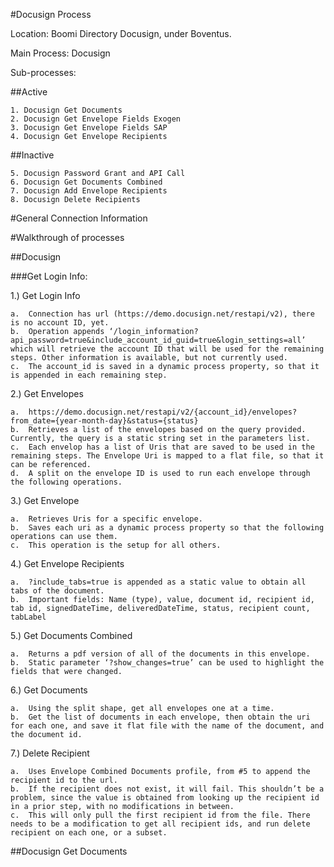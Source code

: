 #Docusign Process

Location: Boomi Directory Docusign, under Boventus.

Main Process: Docusign

Sub-processes:

##Active
    
    1. Docusign Get Documents 
    2. Docusign Get Envelope Fields Exogen
    3. Docusign Get Envelope Fields SAP
    4. Docusign Get Envelope Recipients
    
##Inactive
    
    5. Docusign Password Grant and API Call
    6. Docusign Get Documents Combined
    7. Docusign Add Envelope Recipients
    8. Docusign Delete Recipients
    
#General Connection Information



#Walkthrough of processes

##Docusign

###Get Login Info:

1.)	Get Login Info

    a.	Connection has url (https://demo.docusign.net/restapi/v2), there is no account ID, yet. 
    b.	Operation appends ‘/login_information?api_password=true&include_account_id_guid=true&login_settings=all’ which will retrieve the account ID that will be used for the remaining steps. Other information is available, but not currently used.
    c.	The account_id is saved in a dynamic process property, so that it is appended in each remaining step.
2.)	Get Envelopes 

    a.	https://demo.docusign.net/restapi/v2/{account_id}/envelopes?from_date={year-month-day}&status={status}
    b.	Retrieves a list of the envelopes based on the query provided. Currently, the query is a static string set in the parameters list. 
    c.	Each envelop has a list of Uris that are saved to be used in the remaining steps. The Envelope Uri is mapped to a flat file, so that it can be referenced.
    d.	A split on the envelope ID is used to run each envelope through the following operations.
3.)	Get Envelope

    a.	Retrieves Uris for a specific envelope. 
    b.	Saves each uri as a dynamic process property so that the following operations can use them. 
    c.	This operation is the setup for all others.
4.)	Get Envelope Recipients

    a.	?include_tabs=true is appended as a static value to obtain all tabs of the document. 
    b.	Important fields: Name (type), value, document id, recipient id, tab id, signedDateTime, deliveredDateTime, status, recipient count, tabLabel
5.)	Get Documents Combined

    a.	Returns a pdf version of all of the documents in this envelope.
    b.	Static parameter ‘?show_changes=true’ can be used to highlight the fields that were changed. 
6.)	Get Documents

    a.	Using the split shape, get all envelopes one at a time.
    b.	Get the list of documents in each envelope, then obtain the uri for each one, and save it flat file with the name of the document, and the document id.
7.)	Delete Recipient

    a.	Uses Envelope Combined Documents profile, from #5 to append the recipient id to the url. 
    b.	If the recipient does not exist, it will fail. This shouldn’t be a problem, since the value is obtained from looking up the recipient id in a prior step, with no modifications in between. 
    c.	This will only pull the first recipient id from the file. There needs to be a modification to get all recipient ids, and run delete recipient on each one, or a subset.





##Docusign Get Documents
  
